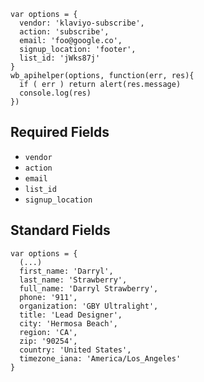 ```
var options = {
  vendor: 'klaviyo-subscribe',
  action: 'subscribe',
  email: 'foo@google.co',
  signup_location: 'footer',
  list_id: 'jWks87j'
}
wb_apihelper(options, function(err, res){
  if ( err ) return alert(res.message)
  console.log(res)
})
```
## Required Fields
* `vendor`
* `action`
* `email`
* `list_id`
* `signup_location`

## Standard Fields
```
var options = {
  (...)
  first_name: 'Darryl',
  last_name: 'Strawberry',
  full_name: 'Darryl Strawberry',
  phone: '911',
  organization: 'GBY Ultralight',
  title: 'Lead Designer',
  city: 'Hermosa Beach',
  region: 'CA',
  zip: '90254',
  country: 'United States',
  timezone_iana: 'America/Los_Angeles'
}
```
